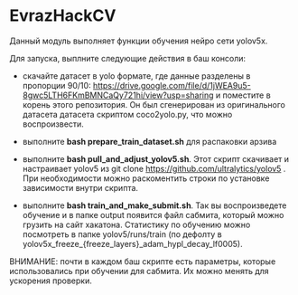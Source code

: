 # EvrazHackCV
Данный модуль выполняет функции обучения нейро сети yolov5x. 

Для запуска, выплните следующие действия в баш консоли:

- скачайте датасет в yolo формате, где данные разделены в пропорции 90/10: https://drive.google.com/file/d/1jWEA9u5-8gwc5LTH6FKmBMNCaQy721hi/view?usp=sharing и поместите в корень этого репозитория. Он был сгенерирован из оригинального датасета датасета скриптом coco2yolo.py, что можно воспроизвести.

- выполните **bash prepare_train_dataset.sh** для распаковки арзива

- выполните **bash pull_and_adjust_yolov5.sh**. Этот скрипт скачивает и настраивает yolov5 из git clone https://github.com/ultralytics/yolov5 . При необходимости можно раскоментить строки по установке зависимости внутри скрипта.

- выполните **bash train_and_make_submit.sh**. Так вы воспроизведете обучение и в папке output появится файл сабмита, который можно грузить на сайт хакатона. Статистику по обучению можно посмотреть в папке yolov5/runs/train (по дефолту в yolov5x_freeze_{freeze_layers}_adam_hypl_decay_lf0005).

ВНИМАНИЕ: почти в каждом баш скрипте есть параметры, которые использовались при обучении для сабмита. Их можно менять для ускорения проверки.